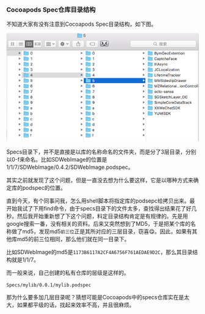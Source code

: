 ### Cocoapods Spec仓库目录结构

不知道大家有没有注意到Cocoapods Spec目录结构，如下图。

![1](1.png)


Specs目录下，并不是直接是以库的名称命名的文件夹，而是分了3层目录，分别以0-f来命名。比如SDWebImage的位置是1/1/7/SDWebImage/0.4.2/SDWebImage.podspec。

其实之前就发现了这个问题，但是一直没去想为什么要这样，它是以哪种方式来确定库的podspec的位置。

直到今天，有个同事问我，怎么用shell脚本将指定库的podsepc给拷贝出来。最开始我试了下用find命令，由于specs目录下的文件太多，查找得出结果花了好几秒。然后我开始重新想了下这个问题，料定目录结构肯定是有规律的。先是用google搜索一番，没有相关的资料。后来又突然想到了MD5，于是把某个库的名称做了md5，发现md5`前三位`正是其所对应的三层目录，窃喜😋。因此，如果有其他库md5的前三位相同，那么他们就在同一目录下。

比如SDWebImage的md5是`1173B6117A2CF4A6756F761AEDAE9D2C`，那么其目录结构就是1/1/7。

而一般来说，自己创建的私有仓库的层级是这样的。

```
Specs/mylib/0.0.1/mylib.podspec
```

那为什么要多加几层目录呢？猜想可能是Cocoapods中的specs仓库实在是太大，如果都平级的话，找起来效率不高，并且很麻烦。



